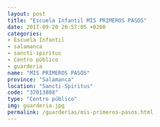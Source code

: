 ```yaml
---
layout: post
title: "Escuela Infantil MIS PRIMEROS PASOS"
date: 2017-09-20 20:57:05 +0200
categories:
- Escuela Infantil
- salamanca
- sancti-spiritus
- Centro público
- guarderia
name: "MIS PRIMEROS PASOS"
province: "Salamanca"
location: "Sancti-Spiritus"
code: "37013808"
type: "Centro público"
img: guarderia.jpg
permalink: /guarderias/mis-primeros-pasos.html
---
```

